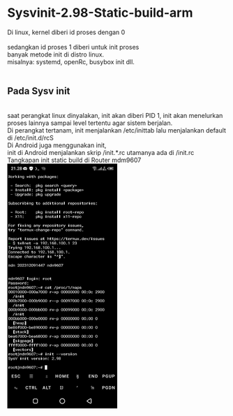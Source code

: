 # Sysvinit-2.98-Static-build-arm
Di linux, kernel diberi id proses dengan 0<br/><br/>sedangkan id proses 1 diberi untuk init proses<br/>banyak metode init di distro linux.<br/>misalnya: systemd, openRc, busybox init dll.<br/><br/><h2>Pada Sysv init</h2><br/>saat perangkat linux dinyalakan, init akan diberi PID 1, init akan menelurkan proses lainnya sampai level tertentu agar sistem berjalan.<br/>Di perangkat tertanam, init menjalankan /etc/inittab lalu menjalankan default di /etc/init.d/rcS<br/>Di Android juga menggunakan init,<br/>init di Android menjalankan skrip /init.*.rc utamanya ada di /init.rc<br/>Tangkapan init static build di Router mdm9607<br/>
<img width="50%" height="50%" src="https://raw.githubusercontent.com/jendraljack/Sysvinit-2.98-Static-build-arm/refs/heads/main/tangkapanLayar/ss1.jpeg"></img>

